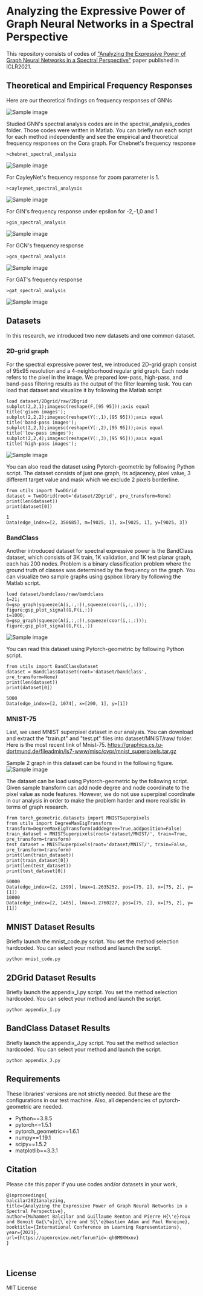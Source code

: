 # Analyzing the Expressive Power of Graph Neural Networks in a Spectral Perspective

This repository consists of codes of ["Analyzing the Expressive Power of Graph Neural Networks in a Spectral Perspective"](https://openreview.net/forum?id=-qh0M9XWxnv) paper published in ICLR2021.

## Theoretical and Empirical Frequency Responses
Here are our theoretical findings on frequency responses of GNNs

![Sample image](images/freqresponsetable.jpg?raw=true "Title")


Studied GNN's spectral analysis codes are in the spectral_analysis_codes folder. Those codes were written in Matlab.
You can briefly run each script for each method independently and see the empirical and theoretical frequency responses on the Cora graph.
For Chebnet's frequency response
```
>chebnet_spectral_analysis
```

![Sample image](images/cheb.jpg?raw=true "Title")

For CayleyNet's frequency response for zoom parameter is 1.
```
>cayleynet_spectral_analysis
```

![Sample image](images/cayley.jpg?raw=true "Title")

For GIN's frequency response under epsilon for -2,-1,0 and 1
```
>gin_spectral_analysis
```
![Sample image](images/gin.jpg?raw=true "Title")

For GCN's frequency response
```
>gcn_spectral_analysis
```
![Sample image](images/gcn.jpg?raw=true "Title")

For GAT's frequency response
```
>gat_spectral_analysis
```
![Sample image](images/gat.jpg?raw=true "Title")


## Datasets
In this research, we introduced two new datasets and one common dataset. 

### 2D-grid graph
For the spectral expressive power test, we introduced 2D-grid graph consist of 95x95 resolution and a 4-neighborhood regular grid graph. Each node refers to the pixel in the image. We prepared low-pass, high-pass, and band-pass filtering results as the output of the filter learning task.
You can load that dataset and visualize it by following the Matlab script
```
load dataset/2Dgrid/raw/2Dgrid
subplot(2,2,1);imagesc(reshape(F,[95 95]));axis equal
title('given images');
subplot(2,2,2);imagesc(reshape(Y(:,1),[95 95]));axis equal
title('band-pass images');
subplot(2,2,3);imagesc(reshape(Y(:,2),[95 95]));axis equal
title('low-pass images');
subplot(2,2,4);imagesc(reshape(Y(:,3),[95 95]));axis equal
title('high-pass images');
```

![Sample image](images/filter.jpg?raw=true "Title")

You can also read the dataset using Pytorch-geometric by following Python script. The dataset consists of just one graph, its adjacency, pixel value, 3 different target value and mask which we exclude 2 pixels borderline.
```
from utils import TwoDGrid
dataset = TwoDGrid(root='dataset/2Dgrid', pre_transform=None)
print(len(dataset))
print(dataset[0])

1
Data(edge_index=[2, 358685], m=[9025, 1], x=[9025, 1], y=[9025, 3])
```

### BandClass
Another introduced dataset for spectral expressive power is the BandClass dataset, which consists of 3K train, 1K validation, and 1K test planar graph, each has 200 nodes. Problem is a binary classification problem where the ground truth of classes was determined by the frequency on the graph. You can visualize two sample graphs using gspbox library by following the Matlab script.

```
load dataset/bandclass/raw/bandclass
i=21;
G=gsp_graph(squeeze(A(i,:,:)),squeeze(coor(i,:,:)));
figure;gsp_plot_signal(G,F(i,:))
i=1000;
G=gsp_graph(squeeze(A(i,:,:)),squeeze(coor(i,:,:)));
figure;gsp_plot_signal(G,F(i,:))
```
![Sample image](images/graph.jpg?raw=true "Title")

You can read this dataset using Pytorch-geometric by following Python script.
```
from utils import BandClassDataset
dataset = BandClassDataset(root='dataset/bandclass', pre_transform=None)
print(len(dataset))
print(dataset[0])

5000
Data(edge_index=[2, 1074], x=[200, 1], y=[1])
```

### MNIST-75
Last, we used MNIST superpixel dataset in our analysis. You can download and extract the "train.pt" and "test.pt" files into dataset/MNIST/raw/ folder. Here is the most recent link of Mnist-75.
https://graphics.cs.tu-dortmund.de/fileadmin/ls7-www/misc/cvpr/mnist_superpixels.tar.gz

Sample 2 graph in this dataset can be found in the following figure.
![Sample image](images/mnist46.jpg?raw=true "Title")

The dataset can be load using Pytorch-geometric by the following script. Given sample transform can add node degree and node coordinate to the pixel value as node features. However, we do not use superpixel coordinate in our analysis in order to make the problem harder and more realistic in terms of graph research. 

```
from torch_geometric.datasets import MNISTSuperpixels
from utils import DegreeMaxEigTransform
transform=DegreeMaxEigTransform(adddegree=True,addposition=False)
train_dataset = MNISTSuperpixels(root='dataset/MNIST/', train=True, pre_transform=transform)
test_dataset = MNISTSuperpixels(root='dataset/MNIST/', train=False, pre_transform=transform)
print(len(train_dataset))
print(train_dataset[0])
print(len(test_dataset))
print(test_dataset[0])

60000
Data(edge_index=[2, 1399], lmax=1.2635252, pos=[75, 2], x=[75, 2], y=[1])
10000
Data(edge_index=[2, 1405], lmax=1.2760227, pos=[75, 2], x=[75, 2], y=[1])
```

## MNIST Dataset Results

Briefly launch the mnist_code.py script. You set the method selection hardcoded. You can select your method and launch the script.  

	python mnist_code.py
	

## 2DGrid Dataset Results

Briefly launch the appendix_I.py script. You set the method selection hardcoded. You can select your method and launch the script.

	python appendix_I.py

## BandClass Dataset Results

Briefly launch the appendix_J.py script. You set the method selection hardcoded. You can select your method and launch the script.

	python appendix_J.py


## Requirements
These libraries' versions are not strictly needed. But these are the configurations in our test machine. Also, all dependencies of pytorch-geometric are needed.
- Python==3.8.5
- pytorch==1.5.1
- pytorch_geometric==1.6.1
- numpy==1.19.1
- scipy==1.5.2
- matplotlib==3.3.1


## Citation

Please cite this paper if you use codes and/or datasets in your work,

	@inproceedings{
	balcilar2021analyzing,
	title={Analyzing the Expressive Power of Graph Neural Networks in a Spectral Perspective},
	author={Muhammet Balcilar and Guillaume Renton and Pierre H{\'e}roux and Benoit Ga{\"u}z{\`e}re and S{\'e}bastien Adam and Paul Honeine},
	booktitle={International Conference on Learning Representations},
	year={2021},
	url={https://openreview.net/forum?id=-qh0M9XWxnv}
	}

  
## License
MIT License
